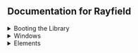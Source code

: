 ## Documentation for Rayfield
<details>
<summary>Booting the Library</summary>

## Booting the Library
```lua
local Rayfield = loadstring(game:HttpGet('https://sirius.menu/rayfield'))()
```

## Secure Mode
```lua
getgenv().SecureMode = true
```

## Anti Auto Load Configuration
```lua
getgenv().DisableArrayfieldAutoLoad
```

## Load Configuration
```lua
Rayfield:LoadConfiguration()
```

</details>

<details>
<summary>Windows</summary>

## Create a window
```lua
local Window = Rayfield:CreateWindow({
   Name = "Rayfield Example Window",
   LoadingTitle = "Rayfield Interface Suite",
   LoadingSubtitle = "by Sirius",
   ConfigurationSaving = {
      Enabled = true,
      FolderName = nil, -- Create a custom folder for your hub/game
      FileName = "Big Hub"
   },
   Discord = {
      Enabled = false,
      Invite = "noinvitelink", -- The Discord invite code, do not include discord.gg/. E.g. discord.gg/ABCD would be ABCD
      RememberJoins = true -- Set this to false to make them join the discord every time they load it up
   },
   KeySystem = false, -- Set this to true to use our key system
   KeySettings = {
      Title = "Untitled",
      Subtitle = "Key System",
      Note = "No method of obtaining the key is provided",
      FileName = "Key", -- It is recommended to use something unique as other scripts using Rayfield may overwrite your key file
      SaveKey = true, -- The user's key will be saved, but if you change the key, they will be unable to use your script
      GrabKeyFromSite = false, -- If this is true, set Key below to the RAW site you would like Rayfield to get the key from
      Key = {"Hello"} -- List of keys that will be accepted by the system, can be RAW file links (pastebin, github etc) or simple strings ("hello","key22")
   }
})
```


## Creating a Tab
```lua
local Tab = Window:CreateTab("Tab Example", 4483362458)
```

## Creating a Section
```lua
local Section = Tab:CreateSection("Section Example")
```

## Updating a Section
```lua
Section:Set("Section Example")

Section:Destroy()
Section:Lock()
Section:Unlock()
```

## Prompting the
```lua
Window:Prompt({
	Title = 'Interface Prompt',
	SubTitle = 'SubTitle',
	Content = 'Lorem ipsum dolor sit amet, consectetur adipiscing elit, sed do eiusmod tempor incididunt ut labore et dolore magna aliqua.',
	Actions = {
		Accept = {
			Name = 'Accept',
			Callback = function()
				-- You know what a callback is...
			end,
		}
	}
})
```

## Switch Tab Interface
```lua
Rayfield:ToggleOldTabStyle(true) -- Switch to false if you want the new style
```

## Destroying the Interface
```lua
Rayfield:Destroy()
```

</details>

<details>
<summary>Elements</summary>

## Notifying the user
```lua
Rayfield:Notify({
   Title = "Notification Title",
   Content = "Notification Content",
   Duration = 6.5,
   Image = 4483362458,
   Actions = { -- Notification Buttons
      Ignore = {
         Name = "Okay!",
         Callback = function()
         print("The user tapped Okay!")
      end
   },
},
})
```

## Creating a Button
```lua
local Button = Tab:CreateButton({
   Name = "Button Example",
   Callback = function()
   -- The function that takes place when the button is pressed
   end,
})
```

## Updating a Button
```lua
Button:Set("Button Example")
```

## Creating a Toggle
```lua
local Toggle = Tab:CreateToggle({
   Name = "Toggle Example",
   CurrentValue = false,
   Flag = "Toggle1", -- A flag is the identifier for the configuration file, make sure every element has a different flag if you're using configuration saving to ensure no overlaps
   Callback = function(Value)
   -- The function that takes place when the toggle is pressed
   -- The variable (Value) is a boolean on whether the toggle is true or false
   end,
})
```

## Updating a Toggle
```lua
Toggle:Set(false) -- can be true
```

## Creating a Color Picker
```lua
local ColorPicker = Tab:CreateColorPicker({
    Name = "Color Picker",
    Color = Color3.fromRGB(255,255,255),
    Flag = "ColorPicker1", -- A flag is the identifier for the configuration file, make sure every element has a different flag if you're using configuration saving to ensure no overlaps
    Callback = function(Value)
        -- The function that takes place every time the color picker is moved/changed
        -- The variable (Value) is a Color3fromRGB value based on which color is selected
    end
})
```

## Updating a Color Picker
```lua
ColorPicker:Set(Color3.fromRGB(255,255,255)
```

## Creating a Slider
```lua
local Slider = Tab:CreateSlider({
   Name = "Slider Example",
   Range = {0, 100},
   Increment = 10,
   Suffix = "Bananas",
   CurrentValue = 10,
   Flag = "Slider1", -- A flag is the identifier for the configuration file, make sure every element has a different flag if you're using configuration saving to ensure no overlaps
   Callback = function(Value)
   -- The function that takes place when the slider changes
   -- The variable (Value) is a number which correlates to the value the slider is currently at
   end,
})
```

## Updating a Slider
```lua
Slider:Set(10) -- The new slider integer value
```

## Creating an Adaptive Input (TextBox)
```lua
local Input = Tab:CreateInput({
   Name = "Input Example",
   PlaceholderText = "Input Placeholder",
   RemoveTextAfterFocusLost = false,
   Callback = function(Text)
   -- The function that takes place when the input is changed
   -- The variable (Text) is a string for the value in the text box
   end,
})
```

## Creating an Old Dropdown menu
```lua
local Dropdown = Tab:OldCreateDropdown({
   Name = "Dropdown Example",
   Options = {"Option 1","Option 2"},
   CurrentOption = {"Option 1"},
   MultipleOptions = false,
   Flag = "Dropdown1", -- A flag is the identifier for the configuration file, make sure every element has a different flag if you're using configuration saving to ensure no overlaps
   Callback = function(Option)
   -- The function that takes place when the selected option is changed
   -- The variable (Option) is a table of strings for the current selected options
   end,
})
```

## Creating a Dropdown menu
```lua
local Dropdown = Tab:CreateDropdown({
   Name = "Dropdown Example",
   Options = {"Option 1","Option 2"},
   CurrentOption = {"Option 1"},
   MultipleOptions = false,
   Flag = "Dropdown1", -- A flag is the identifier for the configuration file, make sure every element has a different flag if you're using configuration saving to ensure no overlaps
   Callback = function(Option)
   -- The function that takes place when the selected option is changed
   -- The variable (Option) is a table of strings for the current selected options
   end,
})
```

## General Settings
```lua
--Optional
local ElementExample
ElementExample = Tab:Create____({

Info = 'Description/info',
SectionParent = Section -- Section it's parented to

})
```

## Updating an existing element
```lua
Element:Destroy() -- Destroy

Element:Visible(<bool>)

Element:Lock(Reason:<string>)    -- Lock
Element:Unlock()  -- Unlock
```

## Check the value of an existing element
```
To check the current value of an existing element, using the variable, `ElementName.CurrentValue`, if it’s a keybind or dropdown, you will need to use `KeybindName.CurrentKeybind` or `DropdownName.CurrentOption` You can also check it via the `flags from Rayfield.Flags`
```

</details>

